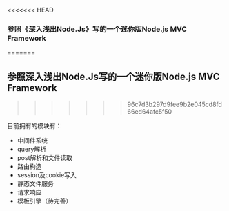 <<<<<<< HEAD
### 参照《深入浅出Node.Js》写的一个迷你版Node.js MVC Framework
=======
## 参照深入浅出Node.Js写的一个迷你版Node.js MVC Framework
>>>>>>> 96c7d3b297d9fee9b2e045cd8fd66ed64afc5f50

目前拥有的模块有：

* 中间件系统
* query解析
* post解析和文件读取
* 路由构造
* session及cookie写入
* 静态文件服务
* 请求响应
* 模板引擎（待完善）

